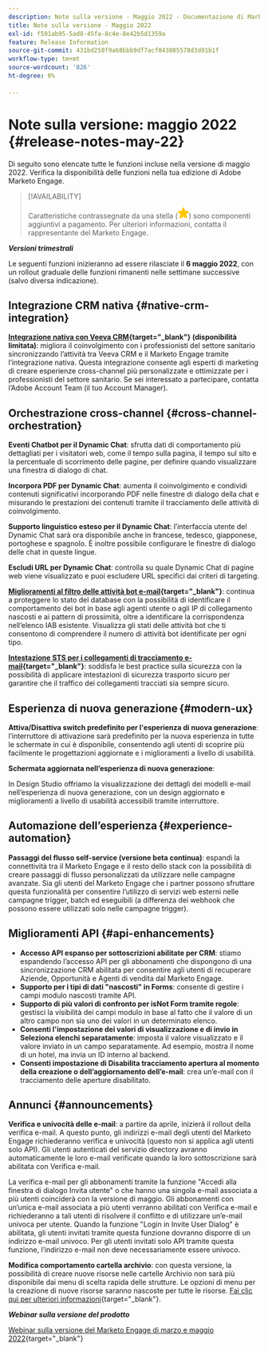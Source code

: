 ```yaml
---
description: Note sulla versione - Maggio 2022 - Documentazione di Marketo - Documentazione del prodotto
title: Note sulla versione - Maggio 2022
exl-id: f591ab95-5ad8-45fa-8c4e-8e42b5d1359a
feature: Release Information
source-git-commit: 431bd258f9a68bbb9df7acf043085578d3d91b1f
workflow-type: tm+mt
source-wordcount: '826'
ht-degree: 0%

---
```


# Note sulla versione: maggio 2022 {#release-notes-may-22}

Di seguito sono elencate tutte le funzioni incluse nella versione di maggio 2022. Verifica la disponibilità delle funzioni nella tua edizione di Adobe Marketo Engage.

>[!AVAILABILITY]
>
>Caratteristiche contrassegnate da una stella (![stella](assets/yellow-star.png)) sono componenti aggiuntivi a pagamento. Per ulteriori informazioni, contatta il rappresentante del Marketo Engage.

**_Versioni trimestrali_**

Le seguenti funzioni inizieranno ad essere rilasciate il **6 maggio 2022**, con un rollout graduale delle funzioni rimanenti nelle settimane successive (salvo diversa indicazione).

## Integrazione CRM nativa {#native-crm-integration}

**[Integrazione nativa con Veeva CRM](/help/marketo/product-docs/crm-sync/veeva-crm-sync/understanding-the-veeva-crm-sync.md){target="_blank"} (disponibilità limitata)**: migliora il coinvolgimento con i professionisti del settore sanitario sincronizzando l’attività tra Veeva CRM e il Marketo Engage tramite l’integrazione nativa. Questa integrazione consente agli esperti di marketing di creare esperienze cross-channel più personalizzate e ottimizzate per i professionisti del settore sanitario. Se sei interessato a partecipare, contatta l’Adobe Account Team (il tuo Account Manager).

## Orchestrazione cross-channel {#cross-channel-orchestration}

**Eventi Chatbot per il Dynamic Chat**: sfrutta dati di comportamento più dettagliati per i visitatori web, come il tempo sulla pagina, il tempo sul sito e la percentuale di scorrimento delle pagine, per definire quando visualizzare una finestra di dialogo di chat.

**Incorpora PDF per Dynamic Chat**: aumenta il coinvolgimento e condividi contenuti significativi incorporando PDF nelle finestre di dialogo della chat e misurando le prestazioni dei contenuti tramite il tracciamento delle attività di coinvolgimento.

**Supporto linguistico esteso per il Dynamic Chat**: l’interfaccia utente del Dynamic Chat sarà ora disponibile anche in francese, tedesco, giapponese, portoghese e spagnolo. È inoltre possibile configurare le finestre di dialogo delle chat in queste lingue.

**Escludi URL per Dynamic Chat**: controlla su quale Dynamic Chat di pagine web viene visualizzato e puoi escludere URL specifici dai criteri di targeting.

**[Miglioramenti al filtro delle attività bot e-mail](/help/marketo/product-docs/administration/email-setup/filtering-email-bot-activity.md){target="_blank"}**: continua a proteggere lo stato del database con la possibilità di identificare il comportamento dei bot in base agli agenti utente o agli IP di collegamento nascosti e ai pattern di prossimità, oltre a identificare la corrispondenza nell’elenco IAB esistente. Visualizza gli stati delle attività bot che ti consentono di comprendere il numero di attività bot identificate per ogni tipo.

**[Intestazione STS per i collegamenti di tracciamento e-mail](/help/marketo/product-docs/administration/settings/email-tracking-link-headers.md){target="_blank"}**: soddisfa le best practice sulla sicurezza con la possibilità di applicare intestazioni di sicurezza trasporto sicuro per garantire che il traffico dei collegamenti tracciati sia sempre sicuro.

## Esperienza di nuova generazione {#modern-ux}

**Attiva/Disattiva switch predefinito per l&#39;esperienza di nuova generazione**: l’interruttore di attivazione sarà predefinito per la nuova esperienza in tutte le schermate in cui è disponibile, consentendo agli utenti di scoprire più facilmente le progettazioni aggiornate e i miglioramenti a livello di usabilità.

**Schermata aggiornata nell’esperienza di nuova generazione**:

In Design Studio offriamo la visualizzazione dei dettagli dei modelli e-mail nell’esperienza di nuova generazione, con un design aggiornato e miglioramenti a livello di usabilità accessibili tramite interruttore.

## Automazione dell’esperienza {#experience-automation}

**Passaggi del flusso self-service (versione beta continua)**: espandi la connettività tra il Marketo Engage e il resto dello stack con la possibilità di creare passaggi di flusso personalizzati da utilizzare nelle campagne avanzate. Sia gli utenti del Marketo Engage che i partner possono sfruttare questa funzionalità per consentire l’utilizzo di servizi web esterni nelle campagne trigger, batch ed eseguibili (a differenza dei webhook che possono essere utilizzati solo nelle campagne trigger).

## Miglioramenti API {#api-enhancements}

* **Accesso API espanso per sottoscrizioni abilitate per CRM**: stiamo espandendo l’accesso API per gli abbonamenti che dispongono di una sincronizzazione CRM abilitata per consentire agli utenti di recuperare Aziende, Opportunità e Agenti di vendita dal Marketo Engage.
* **Supporto per i tipi di dati &quot;nascosti&quot; in Forms**: consente di gestire i campi modulo nascosti tramite API.
* **Supporto di più valori di confronto per isNot Form tramite regole**: gestisci la visibilità dei campi modulo in base al fatto che il valore di un altro campo non sia uno dei valori in un determinato elenco.
* **Consenti l&#39;impostazione dei valori di visualizzazione e di invio in Seleziona elenchi separatamente**: imposta il valore visualizzato e il valore inviato in un campo separatamente. Ad esempio, mostra il nome di un hotel, ma invia un ID interno al backend.
* **Consenti impostazione di Disabilita tracciamento apertura al momento della creazione o dell’aggiornamento dell’e-mail**: crea un’e-mail con il tracciamento delle aperture disabilitato.

## Annunci {#announcements}

**Verifica e univocità delle e-mail**: a partire da aprile, inizierà il rollout della verifica e-mail. A questo punto, gli indirizzi e-mail degli utenti del Marketo Engage richiederanno verifica e univocità (questo non si applica agli utenti solo API). Gli utenti autenticati del servizio directory avranno automaticamente le loro e-mail verificate quando la loro sottoscrizione sarà abilitata con Verifica e-mail.

La verifica e-mail per gli abbonamenti tramite la funzione &quot;Accedi alla finestra di dialogo Invita utente&quot; o che hanno una singola e-mail associata a più utenti coinciderà con la versione di maggio. Gli abbonamenti con un’unica e-mail associata a più utenti verranno abilitati con Verifica e-mail e richiederanno a tali utenti di risolvere il conflitto e di utilizzare un’e-mail univoca per utente. Quando la funzione &quot;Login in Invite User Dialog&quot; è abilitata, gli utenti invitati tramite questa funzione dovranno disporre di un indirizzo e-mail univoco. Per gli utenti invitati solo API tramite questa funzione, l’indirizzo e-mail non deve necessariamente essere univoco.

**Modifica comportamento cartella archivio**: con questa versione, la possibilità di creare nuove risorse nelle cartelle Archivio non sarà più disponibile dai menu di scelta rapida delle strutture. Le opzioni di menu per la creazione di nuove risorse saranno nascoste per tutte le risorse. [Fai clic qui per ulteriori informazioni](https://nation.marketo.com/t5/product-discussions/archive-folder-change-in-may-2022-release/m-p/324369#M183235){target="_blank"}.

**_Webinar sulla versione del prodotto_**

[Webinar sulla versione del Marketo Engage di marzo e maggio 2022](https://engage.marketo.com/2022_March_May_Release_Webinar_DemandPage.html){target="_blank"}
